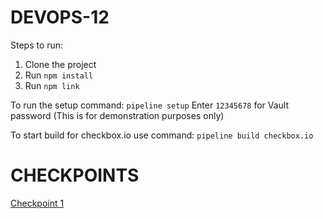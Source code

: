 # DEVOPS-12

Steps to run:

1. Clone the project
2. Run ```npm install```
3. Run ```npm link```

To run the setup command: ```pipeline setup```
Enter ```12345678``` for Vault password (This is for demonstration purposes only)

To start build for checkbox.io use command: ```pipeline build checkbox.io```

# CHECKPOINTS

[Checkpoint 1](/CHECKPOINT.md)
